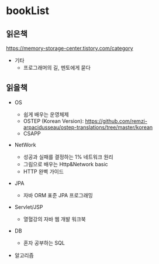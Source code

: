 # bookList
</hr>

## 읽은책
https://memory-storage-center.tistory.com/category
- 기타
  * 프로그래머의 길, 멘토에게 묻다

## 읽을책
- OS
  * 쉽게 배우는 운영체제
  * OSTEP (Korean Version): https://github.com/remzi-arpacidusseau/ostep-translations/tree/master/korean
  * CSAPP

- NetWork
  * 성공과 실패를 결정하는 1% 네트워크 원리
  * 그림으로 배우는 Http&Network basic
  * HTTP 완벽 가이드

- JPA
  * 자바 ORM 표준 JPA 프로그래밍
 
- Servlet/JSP
  * 열혈강의 자바 웹 개발 워크북

- DB
  * 혼자 공부하는 SQL

- 알고리즘

